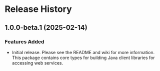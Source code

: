 # Release History

## 1.0.0-beta.1 (2025-02-14)

### Features Added

- Initial release. Please see the README and wiki for more information.
  This package contains core types for building Java client libraries for accessing web services.

